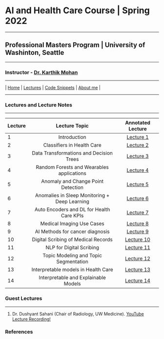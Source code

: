 # AI and Health Care Course | Spring 2022 

***
 
## Professional Masters Program | University of Washinton, Seattle 

***


### Instructor - [Dr. Karthik Mohan](https://www.ece.uw.edu/people/karthik-mohan/)

***

| [Home](index.md)  | [Lectures](lectures.md)       | [Code Snippets](code_snippets.md)      | [About me](karthik.md) |


***


### Lectures and Lecture Notes

***

| Lecture | Lecture Topic | Annotated Lecture |
| :--- | :----: | :---: |
| 1 | Introduction | [Lecture 1](Lectures/Lecture_1_annotated.pdf) |
| 2 | Classifiers in Health Care | [Lecture 2](Lectures/Lecture_2_annotated.pdf) |
| 3 | Data Transformations and Decision Trees| [Lecture 3](Lectures/Lecture_3_annotated.pdf) |
| 4 | Random Forests and Wearables applications  | [Lecture 4](Lectures/Lecture_4_annotated.pdf) |
| 5 | Anomaly and Change Point Detection | [Lecture 5](Lectures/Lecture_5_annotated.pdf) |
| 6 | Anomalies in Sleep Monitoring + Deep Learning | [Lecture 6](Lectures/Lecture_6_annotated.pdf) |
| 7 | Auto Encoders and DL for Health Care KPIs | [Lecture 7](Lectures/Lecture_7_annotated.pdf) |
| 8 | Medical Imaging Use Cases | [Lecture 8](Lectures/Lecture_8_annotated.pdf) |
| 9 | AI Methods for cancer diagnosis | [Lecture 9](Lectures/Lecture_9_annotated.pdf) |
| 10 | Digital Scribing of Medical Records | [Lecture 10](Lectures/Lecture_10_annotated.pdf) |
| 11 | NLP for Digital Scribing | [Lecture 11](Lectures/Lecture_11_annotated.pdf) |
| 12 | Topic Modeling and Topic Segmentation | [Lecture 12](Lectures/Lecture_12_annotated.pdf) |
| 13 | Interpretable models in Health Care | [Lecture 13](Lectures/Lecture_13_annotated.pdf) |
| 14 | Interpretable and Explainable Models | [Lecture 14](Lectures/Lecture_14_annotated.pdf) |


### Guest Lectures

*** 

1. Dr. Dushyant Sahani (Chair of Radiology, UW Medicine). <a href="https://www.youtube.com/watch?v=jbPYmjDsKzY&t=1s" target="_blank">YouTube Lecture Recording!</a>



### References


